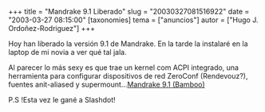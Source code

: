 +++
title = "Mandrake 9.1 Liberado"
slug = "20030327081516922"
date = "2003-03-27 08:15:00"
[taxonomies]
tema = ["anuncios"]
autor = ["Hugo J. Ordoñez-Rodriguez"]
+++

Hoy han liberado la versión 9.1 de Mandrake. En la tarde la instalaré en
la laptop de mi novia a ver qué tal jala.

Al parecer lo más sexy es que trae un kernel com ACPI integrado, una
herramienta para configurar dispositivos de red ZeroConf (Rendevouz?),
fuentes anit-aliased y supermount...[Mandrake 9.1
(Bamboo)](http://www.mandrakelinux.com/en/9.1/features/)

P.S !Esta vez le gané a Slashdot!

